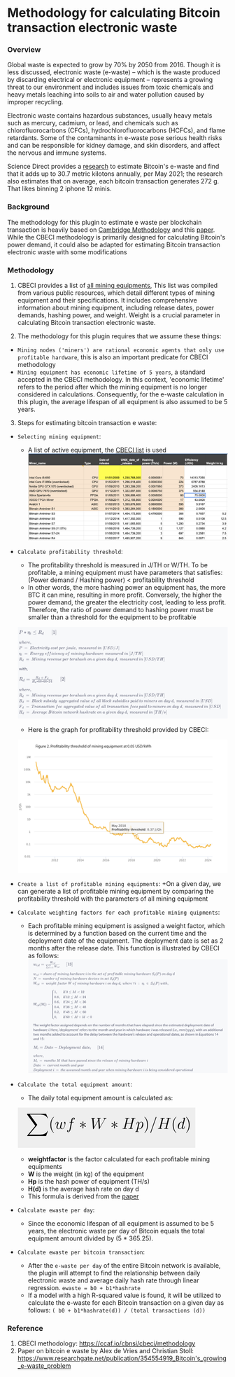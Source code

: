 # Methodology for calculating Bitcoin transaction electronic waste

### Overview

Global waste is expected to grow by 70% by 2050 from 2016.
Though it is less discussed, electronic waste (e-waste) – which is
the waste produced by discarding electrical or electronic equipment – represents
a growing threat to our environment and includes issues from toxic
chemicals and heavy metals leaching into soils to air and water pollution caused by improper recycling.

Electronic waste contains hazardous substances,
usually heavy metals such as mercury, cadmium, or lead,
and chemicals such as chlorofluorocarbons (CFCs),
hydrochlorofluorocarbons (HCFCs), and flame retardants. Some of the contaminants in e-waste pose serious
health risks and can be responsible for kidney damage, and skin disorders, and affect the nervous and immune systems.

Science Direct provides a [research](https://www.sciencedirect.com/science/article/abs/pii/S0921344921005103)
to estimate Bitcoin's e-waste and find that it adds up to 30.7 metric kilotons annually, per May 2021; the research
also estimates that on average, each bitcoin transaction generates 272 g. That likes binning
2 iphone 12 minis.

### Background

The methodology for this plugin to estimate e waste per blockchain transaction
is heavily based on [Cambridge Methodology](https://ccaf.io/cbnsi/cbeci/methodology) and this
[paper](https://www.researchgate.net/publication/354554919_Bitcoin's_growing_e-waste_problem).
While the CBECI methodology is primarily designed for calculating Bitcoin's power demand, it could also be adapted for
estimating Bitcoin transaction electronic waste with some modifications

### Methodology

1. CBECI provides a list of [all mining equipments](http://sha256.cbeci.org/),
   This list was compiled from various public resources, which detail different types of mining equipment and their
   specifications. It includes comprehensive information about mining equipment, including release dates, power demands,
   hashing power, and weight. Weight is a crucial parameter in calculating Bitcoin transaction electronic waste.

2. The methodology for this plugin requires that we assume these things:

- `Mining nodes ('miners') are rational economic agents that only use profitable hardware`, this is also
  an important predicate for CBECI methodology
- `Mining equipment has economic lifetime of 5 years`, a standard accepted in the CBECI methodology.
  In this context, 'economic lifetime' refers to the period after which the mining equipment is no longer considered in
  calculations. Consequently, for the e-waste calculation in this plugin, the average lifespan of all equipment is also
  assumed to be 5 years.

3. Steps for estimating bitcoin transaction e waste:

- `Selecting mining equipment`:
  + A list of active equipment, the [CBECI list](http://sha256.cbeci.org/) is used
    ![Equipment list](img/ewaste_equipment_list.png)

- `Calculate profitability threshold`:
  + The profitability threshold is measured in J/TH or W/TH. To be profitable, a mining equipment must have parameters
    that satisfies:
    (Power demand / Hashing power) < profitability threshold
  + In other words, the more hashing power an equipment has, the more BTC it can mine, resulting in more profit.
    Conversely, the higher the power demand, the greater the electricity cost, leading to less profit. Therefore, the
    ratio of power demand to hashing power must be smaller than a threshold for the equipment to be profitable

  ![Profitability threshold](img/ewaste_profitability_threshold.png)

  + Here is the graph for profitability threshold provided by CBECI:

  ![Profitability chart](img/ewaste_profitability_chart.png)

- `Create a list of profitable mining equipments`:
  +On a given day, we can generate a list of profitable mining equipment by comparing the profitability threshold with
  the parameters of all mining equipment
- `Calculate weighting factors for each profitable mining quipments`:
  + Each profitable mining equipment is assigned a weight factor, which is determined by a function based on the current
    time and the deployment date of the equipment. The deployment date is set as 2 months after the release
    date. This function is illustrated by CBECI as follows:
    ![Weighting factor](img/ewaste_weighting_factor.png)

- `Calculate the total equipment amount`:
  + The daily total equipment amount is calculated as:

  ![Total equipment amount](img/ewaste_total_equipment_amount.png)

  + **weightfactor** is the factor calculated for each profitable mining equipments
  + **W** is the weight (in kg) of the equipment
  + **Hp** is the hash power of equipment (TH/s)
  + **H(d)** is the average hash rate on day d
  + This formula is derived from
    the [paper](https://www.researchgate.net/publication/354554919_Bitcoin's_growing_e-waste_problem)

- `Calculate ewaste per day`:
  + Since the economic lifespan of all equipment is assumed to be 5 years, the electronic waste per day of Bitcoin
    equals the total equipment amount divided by (5 * 365.25).

- `Calculate ewaste per bitcoin transaction`:
  + After the `e-waste per day` of the entire Bitcoin network is available, the plugin will attempt to find the
    relationship between daily electronic waste and average daily hash rate through linear regression.
    `ewaste = b0 + b1*hashrate`
  + If a model with a high R-squared value is found, it will be utilized to calculate the e-waste for each Bitcoin
    transaction on a given day as follows: `( b0 + b1*hashrate(d)) / (total transactions (d))`

### Reference
1. CBECI methodology: https://ccaf.io/cbnsi/cbeci/methodology
2. Paper on bitcoin e waste by Alex de Vries and Christian Stoll: https://www.researchgate.net/publication/354554919_Bitcoin's_growing_e-waste_problem
















